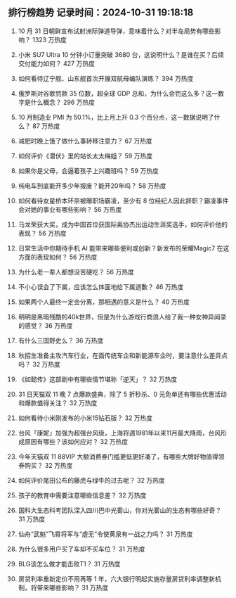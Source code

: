
## 排行榜趋势 记录时间：2024-10-31 19:18:18
  
  1. 10 月 31 日朝鲜宣布试射洲际弹道导弹，意味着什么？对半岛局势有哪些影响？ 1323 万热度
    
  2. 小米 SU7 Ultra 10 分钟小订量突破 3680 台，这说明什么？是谁在买？后续交付能力如何？ 427 万热度
    
  3. 如何看待辽宁舰、山东舰首次开展双航母编队演练？ 394 万热度
    
  4. 俄罗斯对谷歌罚款 35 位数，超全球 GDP 总和，为什么会罚这么多？这一数字是什么概念？ 296 万热度
    
  5. 10 月制造业 PMI 为 50.1%，比上月上升 0.3 个百分点，这一数据说明了什么？ 87 万热度
    
  6. 减肥时晚上饿了做什么事转移注意力？ 67 万热度
    
  7. 如何评价《潜伏》里的站长太太梅姐？ 59 万热度
    
  8. 如果你是父母，会逼着孩子上兴趣班吗？ 59 万热度
    
  9. 纯电车到底能开多少年报废？能开20年吗？ 58 万热度
    
  10. 如何看待女星桥本环奈被曝职场霸凌，至少有 8 位经纪人因此辞职？霸凌事件会对她的事业有哪些影响？ 56 万热度
    
  11. 马龙荣获大奖，成为中国首位获国际奥协杰出运动生涯奖选手，如何评价他的表现？ 56 万热度
    
  12. 日常生活中你期待手机 AI 能带来哪些便利或创新？新发布的荣耀Magic7 在这方面的表现如何？ 56 万热度
    
  13. 为什么老一辈人都想没苦硬吃？ 56 万热度
    
  14. 不小心误会了下属，应该怎么体面地给下属道歉？ 46 万热度
    
  15. 如果两个人最终一定会分离，那相遇的意义是什么？ 40 万热度
    
  16. 明明是黑暗残酷的40k世界，但是为什么游戏行商浪人给了我一种女神异闻录的感觉？ 36 万热度
    
  17. 有什么三国野史么？ 36 万热度
    
  18. 秋招生准备主攻汽车行业，在面传统车企和新能源车企时，要注意什么差异点吗？ 32 万热度
    
  19. 《如懿传》这部剧中有哪些情节堪称「逆天」？ 32 万热度
    
  20. 31 日天猫双 11 晚 7 点爆款盛典，除了 5 折秒杀、0 元免单还有哪些优惠活动和爆款值得关注？ 32 万热度
    
  21. 如何看待小米刚发布的小米15钻石版？ 32 万热度
    
  22. 台风「康妮」加强为超强台风级，上海将遇1981年以来11月最大降雨，台风形成原因有哪些？该如何应对？ 32 万热度
    
  23. 今年天猫双 11 88VIP 大额消费券门槛更低更好凑了，有哪些大牌好物值得领券购买？ 32 万热度
    
  24. 如何评价尾田公布的藤虎与绿牛的过去呢？ 32 万热度
    
  25. 孩子的教育中需要注意哪些信息差？ 32 万热度
    
  26. 国科大生态科考团队深入四川巴中光雾山，你对光雾山的生态有哪些好奇？ 31 万热度
    
  27. 仙舟“武魁”飞霄将军与“虚无”令使黄泉有一战之力吗？ 31 万热度
    
  28. 为什么很多用户买了车却不买车位？ 31 万热度
    
  29. BLG该怎么做才能击败T1？ 31 万热度
    
  30. 房贷利率重新定价不用再等 1 年，六大银行明起实施存量房贷利率调整新机制，将带来哪些影响？ 31 万热度
    